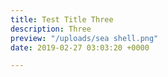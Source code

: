 ```yaml
---
title: Test Title Three
description: Three
preview: "/uploads/sea shell.png"
date: 2019-02-27 03:03:20 +0000

---
```


